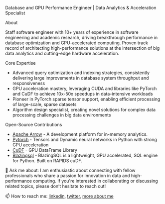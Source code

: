Database and GPU Performance Engineer | Data Analytics & Acceleration Specialist

About

Staff software engineer with 10+ years of experience in software engineering and academic research, driving breakthrough performance in database optimization and GPU-accelerated computing. Proven track record of architecting high-performance solutions at the intersection of big data analytics and cutting-edge hardware acceleration.

Core Expertise

- Advanced query optimization and indexing strategies, consistently delivering large improvements in database system throughput and responsiveness
- GPU acceleration mastery, leveraging CUDA and libraries like PyTorch and CuDF to achieve 10x-50x speedups in data-intensive workloads
- Pioneer in PyTorch sparse tensor support, enabling efficient processing of large-scale, sparse datasets
- Algorithm design specialist, creating novel solutions for complex data processing challenges in big data environments


Open-Source Contributions 

- [Apache Arrow](http://github.com/apache/arrow) - A development platform for in-memory analytics. 
- [Pytorch](http://github.com/pytorch) - Tensors and Dynamic neural networks in Python with strong GPU acceleration
- [CuDF](https://github.com/rapidsai/cudf) -  GPU DataFrame Library
- [Blazingsql](https://github.com/blazingdb/blazingsql) - BlazingSQL is a lightweight, GPU accelerated, SQL engine for Python. Built on RAPIDS cuDF.

💬 Ask me about: I am enthusiastic about connecting with fellow professionals who share a passion for innovation in data and high-performance computing. If you're interested in collaborating or discussing related topics, please don’t hesitate to reach out!

📫 How to reach me: [linkedin](https://www.linkedin.com/in/aocsa/), [twitter](https://twitter.com/aocsa), [more about me](https://linktr.ee/aocsa)

<!--
Fun facts:

I have completed AoC 2019, AoC 2020

- 🔭 I’m currently working with Data and GPUs
- 🌱 I’m currently learning Rust 
- 👯 I’m looking to collaborate on open-source projects related to pandas or numpy. 
- 🤔 I’m looking for help with ...
- 💬 Ask me about ...
- 📫 How to reach me: ...
- 😄 Pronouns: ...
- ⚡ Fun fact: ...


-->
